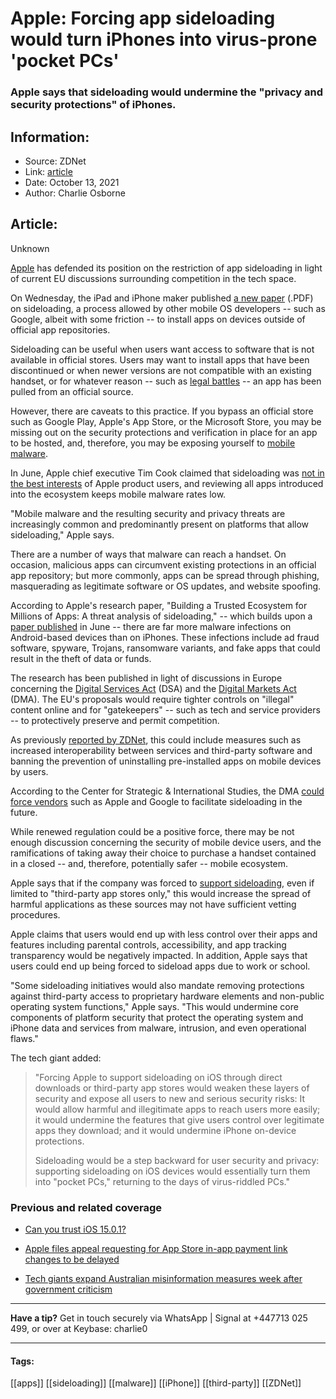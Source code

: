 # Apple: Forcing app sideloading would turn iPhones into virus-prone 'pocket PCs'
### Apple says that sideloading would undermine the "privacy and security protections" of iPhones.

## Information:
+ Source: ZDNet
+ Link: [article](https://www.zdnet.com/article/apple-forcing-app-sideloading-would-turn-iphones-into-virus-prone-pocket-pcs/)
+ Date: October 13, 2021
+ Author: Charlie Osborne


## Article:
Unknown

[Apple](https://www.zdnet.com/topic/apple/) has defended its position on the restriction of app sideloading in light of current EU discussions surrounding competition in the tech space.


On Wednesday, the iPad and iPhone maker published [a new paper](http://apple.com/privacy/docs/Building_a_Trusted_Ecosystem_for_Millions_of_Apps_A_Threat_Analysis_of_Sideloading.pdf) (.PDF) on sideloading, a process allowed by other mobile OS developers -- such as Google, albeit with some friction -- to install apps on devices outside of official app repositories. 

Sideloading can be useful when users want access to software that is not available in official stores. Users may want to install apps that have been discontinued or when newer versions are not compatible with an existing handset, or for whatever reason -- such as [legal battles](https://www.zdnet.com/article/apple-bans-epic-games-from-app-store-until-all-litigation-is-finalised/) -- an app has been pulled from an official source.  

However, there are caveats to this practice. If you bypass an official store such as Google Play, Apple's App Store, or the Microsoft Store, you may be missing out on the security protections and verification in place for an app to be hosted, and, therefore, you may be exposing yourself to [mobile malware](https://www.zdnet.com/article/this-dangerous-mobile-trojan-has-stolen-a-fortune-from-over-10-million-victims-worldwide/).  

In June, Apple chief executive Tim Cook claimed that sideloading was [not in the best interests](https://www.zdnet.com/article/tim-cook-claims-sideloading-apps-would-destroy-security-and-privacy-of-ios/) of Apple product users, and reviewing all apps introduced into the ecosystem keeps mobile malware rates low.  

"Mobile malware and the resulting security and privacy threats are increasingly common and predominantly present on platforms that allow sideloading," Apple says.  

There are a number of ways that malware can reach a handset. On occasion, malicious apps can circumvent existing protections in an official app repository; but more commonly, apps can be spread through phishing, masquerading as legitimate software or OS updates, and website spoofing.  






According to Apple's research paper, "Building a Trusted Ecosystem for Millions of Apps: A threat analysis of sideloading," -- which builds upon a [paper published](https://www.apple.com/privacy/docs/Building_a_Trusted_Ecosystem_for_Millions_of_Apps.pdf) in June -- there are far more malware infections on Android-based devices than on iPhones. These infections include ad fraud software, spyware, Trojans, ransomware variants, and fake apps that could result in the theft of data or funds. 

The research has been published in light of discussions in Europe concerning the [Digital Services Act](https://ec.europa.eu/info/law/better-regulation/have-your-say/initiatives/12417-Digital-Services-Act-deepening-the-internal-market-and-clarifying-responsibilities-for-digital-services_en) (DSA) and the [Digital Markets Act](https://ec.europa.eu/info/strategy/priorities-2019-2024/europe-fit-digital-age/digital-markets-act-ensuring-fair-and-open-digital-markets_en) (DMA). The EU's proposals would require tighter controls on "illegal" content online and for "gatekeepers" -- such as tech and service providers -- to protectively preserve and permit competition.  

As previously [reported by ZDNet](https://www.zdnet.com/article/eu-proposes-stricter-content-and-competition-rules-for-big-tech-with-breakups-on-the-table/), this could include measures such as increased interoperability between services and third-party software and banning the prevention of uninstalling pre-installed apps on mobile devices by users.  

According to the Center for Strategic & International Studies, the DMA [could force vendors](https://www.csis.org/analysis/implications-digital-markets-act-transatlantic-cooperation) such as Apple and Google to facilitate sideloading in the future.  

While renewed regulation could be a positive force, there may be not enough discussion concerning the security of mobile device users, and the ramifications of taking away their choice to purchase a handset contained in a closed -- and, therefore, potentially safer -- mobile ecosystem.  

Apple says that if the company was forced to [support sideloading](https://www.zdnet.com/article/the-impact-of-apples-sideloading-philosophy-on-developers/), even if limited to "third-party app stores only," this would increase the spread of harmful applications as these sources may not have sufficient vetting procedures.

Apple claims that users would end up with less control over their apps and features including parental controls, accessibility, and app tracking transparency would be negatively impacted. In addition, Apple says that users could end up being forced to sideload apps due to work or school.  

"Some sideloading initiatives would also mandate removing protections against third-party access to proprietary hardware elements and non-public operating system functions," Apple says. "This would undermine core components of platform security that protect the operating system and iPhone data and services from malware, intrusion, and even operational flaws." 

The tech giant added: 


> "Forcing Apple to support sideloading on iOS through direct downloads or third-party app stores would weaken these layers of security and expose all users to new and serious security risks: It would allow harmful and illegitimate apps to reach users more easily; it would undermine the features that give users control over legitimate apps they download; and it would undermine iPhone on-device protections.  
> 
> Sideloading would be a step backward for user security and privacy: supporting sideloading on iOS devices would essentially turn them into "pocket PCs," returning to the days of virus-riddled PCs." 
> 
> 

###  Previous and related coverage

* [Can you trust iOS 15.0.1?](https://www.zdnet.com/article/can-you-trust-ios-15-0-1/)  

* [Apple files appeal requesting for App Store in-app payment link changes to be delayed](https://www.zdnet.com/article/apple-files-appeal-requesting-for-app-store-in-app-payment-link-changes-to-be-delayed/)  

* [Tech giants expand Australian misinformation measures week after government criticism](https://www.zdnet.com/article/tech-giants-expand-australian-misinformation-measures-week-after-government-criticism/)  




---

**Have a tip?** Get in touch securely via WhatsApp | Signal at +447713 025 499, or over at Keybase: charlie0



---





#### Tags:
[[apps]] [[sideloading]] [[malware]] [[iPhone]] [[third-party]] [[ZDNet]]
